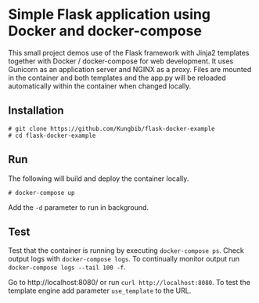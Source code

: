 # Simple Flask application using Docker and docker-compose

This small project demos use of the Flask framework with Jinja2 templates together with Docker / docker-compose for web development. It uses Gunicorn as an application server and NGINX as a proxy. Files are mounted in the container and both templates and the app.py will be reloaded automatically within the container when changed locally.

## Installation

```
# git clone https://github.com/Kungbib/flask-docker-example
# cd flask-docker-example
```

## Run

The following will build and deploy the container locally.

```
# docker-compose up
```

Add the `-d` parameter to run in background.

## Test

Test that the container is running by executing `docker-compose ps`. Check output logs with `docker-compose logs`. To continually monitor output run `docker-compose logs --tail 100 -f`.

Go to http://localhost:8080/ or run `curl http://localhost:8080`. To test the template engine add parameter `use_template` to the URL.

